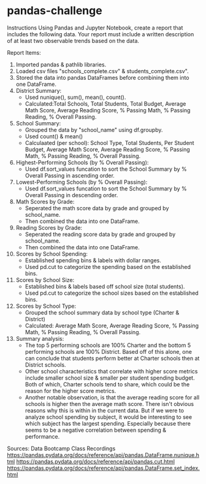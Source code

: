 # pandas-challenge
Instructions
Using Pandas and Jupyter Notebook, create a report that includes the following data. Your report must include a written description of at least two observable trends based on the data.

Report Items:
1. Imported pandas & pathlib libraries.
2. Loaded csv files "schools_complete.csv" & students_complete.csv".
3. Stored the data into pandas DataFrames before combining them into one DataFrame. 
4. District Summary:
    - Used nunique(), sum(), mean(), count().
    - Calculated:Total Schools, Total Students, Total Budget, Average Math Score, Average Reading Score, % Passing Math, % Passing Reading, % Overall Passing.
5. School Summary:
    - Grouped the data by "school_name" using df.groupby.
    - Used count() & mean()
    - Calculaated (per school): School Type, Total Students, Per Student Budget, Average Math Score, Average Reading Score, % Passing Math, % Passing Reading, % Overall Passing.
6. Highest-Performing Schools (by % Overall Passing):
    - Used df.sort_values funcation to sort the School Summary by % Overall Passing in ascending order.
7. Lowest-Performing Schools (by % Overall Passing):
    - Used df.sort_values funcation to sort the School Summary by % Overall Passing in descending order.
8. Math Scores by Grade:
    - Seperated the math score data by grade and grouped by school_name.
    - Then combined the data into one DataFrame. 
9. Reading Scores by Grade:
    - Seperated the reading score data by grade and grouped by school_name.
    - Then combined the data into one DataFrame. 
10. Scores by School Spending:
    - Established spending bins & labels with dollar ranges. 
    - Used pd.cut to categorize the spending based on the established bins. 
11. Scores by School Size:
    - Established bins & labels based off school size (total students). 
    - Used pd.cut to categorize the school sizes based on the established bins.
12. Scores by School Type:
    - Grouped the school summary data by school type (Charter & District)
    - Calculated: Average Math Score, Average Reading Score, % Passing Math, % Passing Reading, % Overall Passing.
13. Summary analysis:
    - The top 5 performing schools are 100% Charter and the bottom 5 performing schools are 100% District. Based off of this alone, one can conclude that students perform better at Charter schools then at District schools. 
    - Other school characteristics that correlate with higher score metrics include smaller school size & smaller per student spending budget. Both of which, Charter schools tend to share, which could be the reason for the higher score metrics. 
    - Another notable observation, is that the average reading score for all schools is higher then the average math score. There isn't obvious reasons why this is within in the current data. But if we were to analyze school spending by subject, it would be interesting to see which subject has the largest spending. Especially because there seems to be a negative correlation between spending & performance.


Sources:
Data Bootcamp Class Recordings
https://pandas.pydata.org/docs/reference/api/pandas.DataFrame.nunique.html
https://pandas.pydata.org/docs/reference/api/pandas.cut.html
https://pandas.pydata.org/docs/reference/api/pandas.DataFrame.set_index.html
